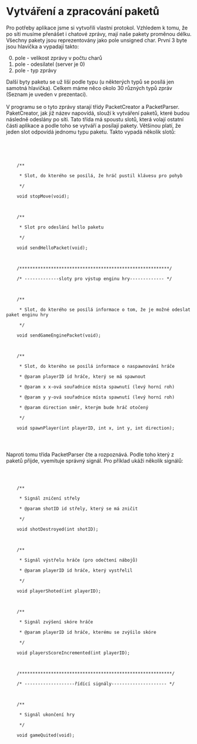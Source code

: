 # Vytváření a zpracování paketů #

Pro potřeby aplikace jsme si vytvořili vlastní protokol. Vzhledem k tomu, že po síti musíme přenášet i chatové zprávy, mají naše pakety proměnou délku. Všechny pakety jsou reprezentovány jako pole unsigned char. První 3 byte jsou hlavička a vypadají takto:

0. pole - velikost zprávy v počtu charů <br>
1. pole - odesilatel (server je 0) <br>
2. pole - typ zprávy <br>

Další byty paketu se už liší podle typu (u některých typů se posílá jen samotná hlavička). Celkem máme něco okolo 30 různých typů zpráv (Seznam je uveden v prezentaci).<br>
<br>
V programu se o tyto zprávy starají třídy PacketCreator a PacketParser. PaketCreator, jak již název napovídá, slouží k vytváření paketů, které budou následně odeslány po síti. Tato třída má spoustu slotů, která volají ostatní části aplikace a podle toho se vytváří a posílají pakety. Většinou platí, že jeden slot odpovídá jednomu typu paketu. Takto vypadá několik slotů:<br>
<br>
<br>
<pre><code><br>
    /**<br>
     * Slot, do kterého se posílá, že hráč pustil klávesu pro pohyb<br>
     */<br>
    void stopMove(void);<br>
<br>
    /**<br>
     * Slot pro odeslání hello paketu<br>
     */<br>
    void sendHelloPacket(void);<br>
<br>
    /*********************************************************/<br>
    /* -------------sloty pro výstup enginu hry------------- */<br>
<br>
    /**<br>
     * Slot, do kterého se posílá informace o tom, že je možné odeslat paket enginu hry<br>
     */<br>
    void sendGameEnginePacket(void);<br>
<br>
    /**<br>
     * Slot, do kterého se posílá informace o naspawnování hráče<br>
     * @param playerID id hráče, který se má spawnout<br>
     * @param x x-ová souřadnice místa spawnutí (levý horní roh)<br>
     * @param y y-ová souřadnice místa spawnutí (levý horní roh)<br>
     * @param direction směr, kterým bude hráč otočený<br>
     */<br>
    void spawnPlayer(int playerID, int x, int y, int direction);<br>
<br>
</code></pre>

Naproti tomu třída PacketParser čte a rozpoznává. Podle toho který z paketů přijde, vyemituje správný signál. Pro příklad ukáži několik signálů:<br>
<br>
<pre><code><br>
    /**<br>
     * Signál zničení střely<br>
     * @param shotID id střely, který se má zničit<br>
     */<br>
    void shotDestroyed(int shotID);<br>
<br>
    /**<br>
     * Signál výstřelu hráče (pro odečtení nábojů)<br>
     * @param playerID id hráče, který vystřelil<br>
     */<br>
    void playerShoted(int playerID);<br>
<br>
    /**<br>
     * Signál zvýšení skóre hráče<br>
     * @param playerID id hráče, kterému se zvýšilo skóre<br>
     */<br>
    void playersScoreIncremented(int playerID);<br>
<br>
    /**********************************************************/<br>
    /* -------------------řídící signály--------------------- */<br>
<br>
    /**<br>
     * Signál ukončení hry<br>
     */<br>
    void gameQuited(void);<br>
<br>
</code></pre>